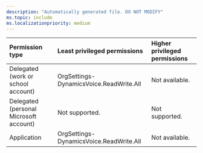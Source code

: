 ```yaml
---
description: "Automatically generated file. DO NOT MODIFY"
ms.topic: include
ms.localizationpriority: medium
---
```


|Permission type|Least privileged permissions|Higher privileged permissions|
|:---|:---|:---|
|Delegated (work or school account)|OrgSettings-DynamicsVoice.ReadWrite.All|Not available.|
|Delegated (personal Microsoft account)|Not supported.|Not supported.|
|Application|OrgSettings-DynamicsVoice.ReadWrite.All|Not available.|


